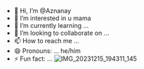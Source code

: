 - 👋 Hi, I’m @Aznanay
- 👀 I’m interested in u mama 
- 🌱 I’m currently learning ...
- 💞️ I’m looking to collaborate on ...
- 📫 How to reach me ...
- 😄 Pronouns: ... he/him
- ⚡ Fun fact: ... ![IMG_20231215_194311_145](https://github.com/Aznanay/Aznanay/assets/156557389/8dab852c-609d-4758-bba1-30266addfb54)


<!---
Aznanay/Aznanay is a ✨ special ✨ repository because its `README.md` (this file) appears on your GitHub profile.
You can click the Preview link to take a look at your changes.
--->

